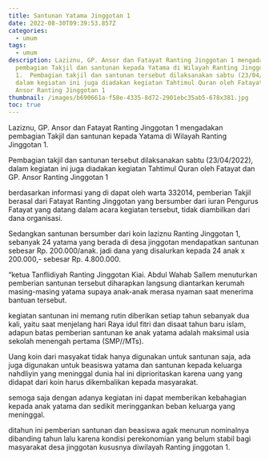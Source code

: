 ```yaml
---
title: Santunan Yatama Jinggotan 1
date: 2022-08-30T09:39:53.857Z
categories:
  - umum
tags:
  - umum
description: Laziznu, GP. Ansor dan Fatayat Ranting Jinggotan 1 mengadakan
  pembagian Takjil dan santunan kepada Yatama di Wilayah Ranting Jinggotan
  1.  Pembagian takjil dan santunan tersebut dilaksanakan sabtu (23/04/2022),
  dalam kegiatan ini juga diadakan kegiatan Tahtimul Quran oleh Fatayat dan GP.
  Ansor Ranting Jinggotan 1
thumbnail: /images/b690661a-f58e-4335-8d72-2901ebc35ab5-678x381.jpg
toc: true
---
```

<!--StartFragment-->

Laziznu, GP. Ansor dan Fatayat Ranting Jinggotan 1 mengadakan pembagian Takjil dan santunan kepada Yatama di Wilayah Ranting Jinggotan 1.

Pembagian takjil dan santunan tersebut dilaksanakan sabtu (23/04/2022), dalam kegiatan ini juga diadakan kegiatan Tahtimul Quran oleh Fatayat dan GP. Ansor Ranting Jinggotan 1

berdasarkan informasi yang di dapat oleh warta 332014, pemberian Takjil berasal dari Fatayat Ranting Jinggotan yang bersumber dari iuran Pengurus Fatayat yang datang dalam acara kegiatan tersebut, tidak diambilkan dari dana organisasi.

Sedangkan santunan bersumber dari koin laziznu Ranting Jinggotan 1, sebanyak 24 yatama yang berada di desa jinggotan mendapatkan santunan sebesar Rp. 200.000/anak. jadi dana yang disalurkan kepada 24 anak x 200.000,- sebesar Rp. 4.800.000.

“ketua Tanflidiyah Ranting Jinggotan Kiai. Abdul Wahab Sallem menuturkan pemberian santunan tersebut diharapkan langsung diantarkan kerumah masing-masing yatama supaya anak-anak merasa nyaman saat menerima bantuan tersebut.

kegiatan santunan ini memang rutin diberikan setiap tahun sebanyak dua kali, yaitu saat menjelang hari Raya idul fitri dan disaat tahun baru islam, adapun batas pemberian santunan ke anak yatama adalah maksimal usia sekolah menengah pertama (SMP//MTs).

Uang koin dari masyakat tidak hanya digunakan untuk santunan saja, ada juga digunakan untuk beasiswa yatama dan santunan kepada keluarga nahdliyin yang meninggal dunia hal ini diprioritaskan karena uang yang didapat dari koin harus dikembalikan kepada masyarakat.

semoga saja dengan adanya kegiatan ini dapat memberikan kebahagian kepada anak yatama dan sedikit meringgankan beban keluarga yang meninggal.

ditahun ini pemberian santunan dan beasiswa agak menurun nominalnya dibanding tahun lalu karena kondisi perekonomian yang belum stabil bagi masyarakat desa jinggotan kususnya diwilayah Ranting jinggotan 1.

<!--EndFragment-->